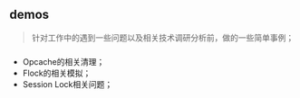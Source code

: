 ## demos
> 针对工作中的遇到一些问题以及相关技术调研分析前，做的一些简单事例；

###
- Opcache的相关清理；
- Flock的相关模拟；
- Session Lock相关问题；
